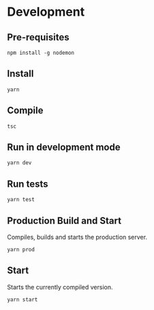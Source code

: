 # Development

## Pre-requisites
```
npm install -g nodemon
```

## Install

```
yarn
```

## Compile

```
tsc
```

## Run in development mode

```
yarn dev
```

## Run tests

```
yarn test
```

## Production Build and Start

Compiles, builds and starts the production server.

```
yarn prod
```

## Start 

Starts the currently compiled version.

```
yarn start
```

